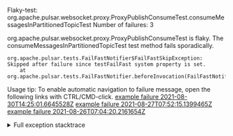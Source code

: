         
Flaky-test: org.apache.pulsar.websocket.proxy.ProxyPublishConsumeTest.consumeMessagesInPartitionedTopicTest
Number of failures: 3

org.apache.pulsar.websocket.proxy.ProxyPublishConsumeTest is flaky. The consumeMessagesInPartitionedTopicTest test method fails sporadically.

```
org.apache.pulsar.tests.FailFastNotifier$FailFastSkipException: Skipped after failure since testFailFast system property is set.
	at org.apache.pulsar.tests.FailFastNotifier.beforeInvocation(FailFastNotifier.java:88)

```

Usage tip: To enable automatic navigation to failure message, open the following links with CTRL/CMD-click.
[example failure 2021-08-30T14:25:01.6645528Z](https://github.com/apache/pulsar/runs/3462661639?check_suite_focus=true#step:9:629)
[example failure 2021-08-27T07:52:15.1399465Z](https://github.com/apache/pulsar/runs/3440855061?check_suite_focus=true#step:9:642)
[example failure 2021-08-26T07:04:20.2161654Z](https://github.com/apache/pulsar/runs/3429892062?check_suite_focus=true#step:9:602)


<details>
<summary>Full exception stacktrace</summary>
<code><pre>
org.apache.pulsar.tests.FailFastNotifier$FailFastSkipException: Skipped after failure since testFailFast system property is set.
	at org.apache.pulsar.tests.FailFastNotifier.beforeInvocation(FailFastNotifier.java:88)

</pre></code>
</details>

